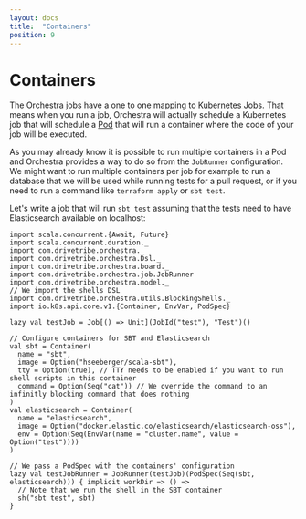 ```yaml
---
layout: docs
title:  "Containers"
position: 9
---
```


# Containers

The Orchestra jobs have a one to one mapping to [Kubernetes Jobs](https://kubernetes.io/docs/concepts/workloads/controllers/jobs-run-to-completion/).
That means when you run a job, Orchestra will actually schedule a Kubernetes job that will schedule a [Pod](https://kubernetes.io/docs/concepts/workloads/pods/pod/)
that will run a container where the code of your job will be executed.

As you may already know it is possible to run multiple containers in a Pod and Orchestra provides a way to do so from
the `JobRunner` configuration.  
We might want to run multiple containers per job for example to run a database that we will be used while running tests
for a pull request, or if you need to run a command like `terraform apply` or `sbt test`.

Let's write a job that will run `sbt test` assuming that the tests need to have Elasticsearch available on localhost:
```tut:silent
import scala.concurrent.{Await, Future}
import scala.concurrent.duration._
import com.drivetribe.orchestra._
import com.drivetribe.orchestra.Dsl._
import com.drivetribe.orchestra.board._
import com.drivetribe.orchestra.job.JobRunner
import com.drivetribe.orchestra.model._
// We import the shells DSL
import com.drivetribe.orchestra.utils.BlockingShells._
import io.k8s.api.core.v1.{Container, EnvVar, PodSpec}

lazy val testJob = Job[() => Unit](JobId("test"), "Test")()

// Configure containers for SBT and Elasticsearch
val sbt = Container(
  name = "sbt",
  image = Option("hseeberger/scala-sbt"),
  tty = Option(true), // TTY needs to be enabled if you want to run shell scripts in this container
  command = Option(Seq("cat")) // We override the command to an infinitly blocking command that does nothing 
)
val elasticsearch = Container(
  name = "elasticsearch",
  image = Option("docker.elastic.co/elasticsearch/elasticsearch-oss"),
  env = Option(Seq(EnvVar(name = "cluster.name", value = Option("test"))))
)

// We pass a PodSpec with the containers' configuration 
lazy val testJobRunner = JobRunner(testJob)(PodSpec(Seq(sbt, elasticsearch))) { implicit workDir => () =>
  // Note that we run the shell in the SBT container
  sh("sbt test", sbt)
}
```
